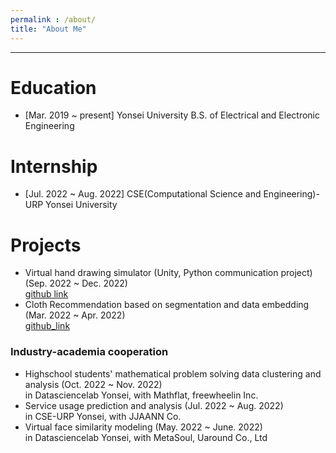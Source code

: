 ```yaml
---
permalink : /about/
title: "About Me"
---
```




---

# Education

- [Mar. 2019 ~ present] Yonsei University
B.S. of Electrical and Electronic Engineering 



<!--  주석 --> 	

<!-- Data Science Society  -->



# Internship

- [Jul. 2022 ~ Aug. 2022] CSE(Computational Science and Engineering)-URP Yonsei University



# Projects

- Virtual hand drawing simulator (Unity, Python communication project) (Sep. 2022 ~ Dec. 2022)  
  [github link](https://github.com/jiho314/Unity_HandTracking_DeepLearning.git)
- Cloth Recommendation based on segmentation and data embedding (Mar. 2022 ~ Apr. 2022)  
  [github_link](https://github.com/jiho314/MaskRCNN-Recommendation.git)



### Industry-academia cooperation

- Highschool students' mathematical problem solving data clustering and analysis (Oct. 2022 ~ Nov. 2022)  
  in Datasciencelab Yonsei, with Mathflat, freewheelin Inc.
- Service usage prediction and analysis (Jul. 2022 ~ Aug. 2022)  
  in CSE-URP Yonsei, with JJAANN Co.
- Virtual face similarity modeling (May. 2022 ~ June. 2022)  
  in Datasciencelab Yonsei, with MetaSoul, Uaround Co., Ltd


